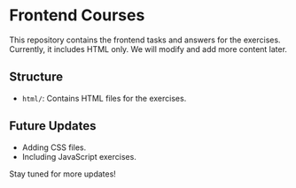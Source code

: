 # Frontend Courses

This repository contains the frontend tasks and answers for the exercises. Currently, it includes HTML only. We will modify and add more content later.

## Structure

- `html/`: Contains HTML files for the exercises.

## Future Updates

- Adding CSS files.
- Including JavaScript exercises.

Stay tuned for more updates!
